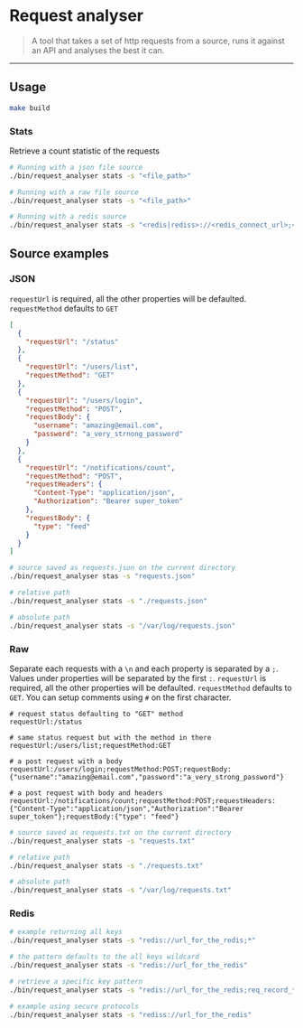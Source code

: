 # Request analyser

> A tool that takes a set of http requests from a source, runs it against an API and analyses the best it can.

---

## Usage

```bash
make build
```

### Stats

Retrieve a count statistic of the requests

```bash
# Running with a json file source
./bin/request_analyser stats -s "<file_path>"

# Running with a raw file source
./bin/request_analyser stats -s "<file_path>"

# Running with a redis source
./bin/request_analyser stats -s "<redis|rediss>://<redis_connect_url>;<pattern>"
```

## Source examples

### JSON

`requestUrl` is required, all the other properties will be defaulted. `requestMethod` defaults to `GET`

```json
[
  {
    "requestUrl": "/status"
  },
  {
    "requestUrl": "/users/list",
    "requestMethod": "GET"
  },
  {
    "requestUrl": "/users/login",
    "requestMethod": "POST",
    "requestBody": {
      "username": "amazing@email.com",
      "password": "a_very_strnong_password"
    }
  },
  {
    "requestUrl": "/notifications/count",
    "requestMethod": "POST",
    "requestHeaders": {
      "Content-Type": "application/json",
      "Authorization": "Bearer super_token"
    },
    "requestBody": {
      "type": "feed"
    }
  }
]
```

```bash
# source saved as requests.json on the current directory
./bin/request_analyser stas -s "requests.json"

# relative path
./bin/request_analyser stats -s "./requests.json"

# absolute path
./bin/request_analyser stats -s "/var/log/requests.json"
```

### Raw

Separate each requests with a `\n` and each property is separated by a `;`. Values under properties will be separated by the first `:`.
`requestUrl` is required, all the other properties will be defaulted. `requestMethod` defaults to `GET`.
You can setup comments using `#` on the first character.

```
# request status defaulting to "GET" method
requestUrl:/status

# same status request but with the method in there
requestUrl:/users/list;requestMethod:GET

# a post request with a body
requestUrl:/users/login;requestMethod:POST;requestBody:{"username":"amazing@email.com","password":"a_very_strong_password"}

# a post request with body and headers
requestUrl:/notifications/count;requestMethod:POST;requestHeaders:{"Content-Type":"application/json","Authorization":"Bearer super_token"};requestBody:{"type": "feed"}
```

```bash
# source saved as requests.txt on the current directory
./bin/request_analyser stats -s "requests.txt"

# relative path
./bin/request_analyser stats -s "./requests.txt"

# absolute path
./bin/request_analyser stats -s "/var/log/requests.txt"
```

### Redis

```bash
# example returning all keys
./bin/request_analyser stats -s "redis://url_for_the_redis;*"

# the pattern defaults to the all keys wildcard
./bin/request_analyser stats -s "redis://url_for_the_redis"

# retrieve a specific key pattern
./bin/request_analyser stats -s "redis://url_for_the_redis;req_record_*"

# example using secure protocols
./bin/request_analyser stats -s "rediss://url_for_the_redis"
```
